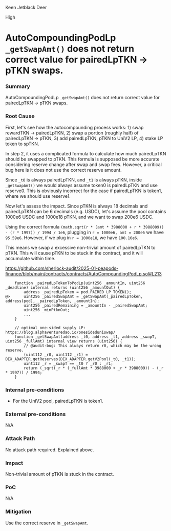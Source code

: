 Keen Jetblack Deer

High

# AutoCompoundingPodLp `_getSwapAmt()` does not return correct value for pairedLpTKN -> pTKN swaps.


### Summary

AutoCompoundingPodLp `_getSwapAmt()` does not return correct value for pairedLpTKN -> pTKN swaps.

### Root Cause

First, let's see how the autocompounding process works: 1) swap rewardTKN -> pairedLpTKN, 2) swap a portion (roughly half) of pairedLpTKN -> pTKN, 3) add pairedLpTKN, pTKN to UniV2 LP, 4) stake LP token to spTKN.

In step 2, it uses a complicated formula to calculate how much pairedLpTKN should be swapped to pTKN. This formula is supposed be more accurate considering reserve change after swap and swap fees. However, a critical bug here is it does not use the correct reserve amount.

Since `_t0` is always pairedLpTKN, and `_t1` is always pTKN, inside `_getSwapAmt()` we would always assume token0 is pairedLpTKN and use reserve0. This is obviously incorrect for the case if pairedLpTKN is token1, where we should use reserve1.

Now let's assess the impact. Since pTKN is always 18 decimals and pairedLpTKN can be 6 decimals (e.g. USDC), let's assume the pool contains 1000e6 USDC and 1000e18 pTKN, and we want to swap 200e6 USDC.

Using the correct formula `(math.sqrt(r * (amt * 3988000 + r * 3988009)) - (r * 1997)) / 1994 / 1e6`, plugging in `r = 1000e6, amt = 200e6` we have `95.59e6`. However, if we plug in `r = 1000e18`, we have `100.16e6`.

This means we swap a excessive non-trivial amount of pairedLpTKN to pTKN. This will cause pTKN to be stuck in the contract, and it will accumulate within time.

https://github.com/sherlock-audit/2025-01-peapods-finance/blob/main/contracts/contracts/AutoCompoundingPodLp.sol#L213

```solidity
    function _pairedLpTokenToPodLp(uint256 _amountIn, uint256 _deadline) internal returns (uint256 _amountOut) {
        address _pairedLpToken = pod.PAIRED_LP_TOKEN();
@>      uint256 _pairedSwapAmt = _getSwapAmt(_pairedLpToken, address(pod), _pairedLpToken, _amountIn);
        uint256 _pairedRemaining = _amountIn - _pairedSwapAmt;
        uint256 _minPtknOut;
        ...
    }

    // optimal one-sided supply LP: https://blog.alphaventuredao.io/onesideduniswap/
    function _getSwapAmt(address _t0, address _t1, address _swapT, uint256 _fullAmt) internal view returns (uint256) {
        // @audit-bug: This always return r0, which may be the wrong reserve.
        (uint112 _r0, uint112 _r1) = DEX_ADAPTER.getReserves(DEX_ADAPTER.getV2Pool(_t0, _t1));
        uint112 _r = _swapT == _t0 ? _r0 : _r1;
        return (_sqrt(_r * (_fullAmt * 3988000 + _r * 3988009)) - (_r * 1997)) / 1994;
    }
```

### Internal pre-conditions

- For the UniV2 pool, pairedLpTKN is token1.

### External pre-conditions

N/A

### Attack Path

No attack path required. Explained above.

### Impact

Non-trivial amount of pTKN is stuck in the contract.

### PoC

N/A

### Mitigation

Use the correct reserve in `_getSwapAmt`.
